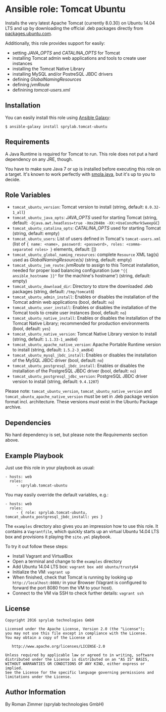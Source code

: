 Ansible role: Tomcat Ubuntu
===========================

Installs the very latest Apache Tomcat (currently 8.0.30) on Ubuntu 14.04 LTS and up by downloading the official .deb packages directly from [packages.ubuntu.com][1].

Additionally, this role provides support for easily:

* setting _JAVA_OPTS_ and _CATALINA_OPTS_ for Tomcat
* installing Tomcat admin web applications and tools to create user instances
* installing the Tomcat Native Library
* installing MySQL and/or PostreSQL JBDC drivers
* defining _GlobalNamingResources_
* defining _jvmRoute_
* definining _tomcat-users.xml_

Installation
------------

You can easily install this role using [Ansible Galaxy][2]:

    $ ansible-galaxy install sprylab.tomcat-ubuntu

Requirements
------------

A Java Runtime is required for Tomcat to run. This role does not put a hard dependency on any JRE, though.

You have to make sure Java 7 or up is installed before executing this role on a target. It's known to work perfectly with [smola.java][3], but it's up to you to decide.

Role Variables
--------------

* ``tomcat_ubuntu_version``: Tomcat version to install (string, default: ``8.0.32-1_all``)
* ``tomcat_ubuntu_java_opts``: _JAVA_OPTS_ used for starting Tomcat (string, default: ``-Djava.awt.headless=true -Xmx2048m -XX:+UseConcMarkSweepGC``)
* ``tomcat_ubuntu_catalina_opts``: _CATALINA_OPTS_ used for starting Tomcat (string, default: empty)
* ``tomcat_ubuntu_users``: List of users defined in Tomcat's ``tomcat-users.xml`` (list of ``{ name: <name>, password: <password>, roles: <comma-separated roles> }`` elements, default: [])
* ``tomcat_ubuntu_global_naming_resources``: complete ``Resource`` XML tag(s) used as _GlobalNamingResource(s)_ (string, default: empty)
* ``tomcat_ubuntu_jvm_route``: _jvmRoute_ to assign to this Tomcat installation, needed for proper load balancing configuration (use ``"{{ ansible_hostname }}"`` for the machine's hostname') (string, default: empty)
* ``tomcat_ubuntu_download_dir``: Directory to store the downloaded .deb packages (string, default: ``/tmp/tomcat8``)
* ``tomcat_ubuntu_admin_install``: Enables or disables the installation of the Tomcat admin web applications (bool, default: ``no``)
* ``tomcat_ubuntu_user_install``: Enables or disables the installation of the Tomcat tools to create user instances (bool, default: ``no``)
* ``tomcat_ubuntu_native_install``: Enables or disables the installation of the Tomcat Native Library; recommended for production environments (bool, default: ``yes``)
* ``tomcat_ubuntu_native_version``: Tomcat Native Library version to install (string, default: ``1.1.33-1_amd64``)
* ``tomcat_ubuntu_apache_native_version``: Apache Portable Runtime version to install (string, default: ``1.5.2-3_amd64``)
* ``tomcat_ubuntu_mysql_jbdc_install``: Enables or disables the installation of the MySQL JBDC driver (bool, default: ``no``)
* ``tomcat_ubuntu_postgresql_jbdc_install``: Enables or disables the installation of the PostgreSQL JBDC driver (bool, default: ``no``)
* ``tomcat_ubuntu_postgresql_jdbc_version``: PostgreSQL JBDC driver version to install (string, default: ``9.4.1207``)

Please note: ``tomcat_ubuntu_version``, ``tomcat_ubuntu_native_version`` and ``tomcat_ubuntu_apache_native_version`` must
be set in .deb package version format incl. architecture. These versions *must* exist in the Ubuntu Package archive.

Dependencies
------------

No hard dependency is set, but please note the _Requirements_ section above.

Example Playbook
----------------

Just use this role in your playbook as usual:

    - hosts: web
      roles:
         - sprylab.tomcat-ubuntu

You may easily override the default variables, e.g.:

    - hosts: web
      roles:
         - { role: sprylab.tomcat-ubuntu, tomcat_ubuntu_postgresql_jbdc_install: yes }


The ```examples``` directory also gives you an impression how to use this role. It contains a ``Vagrantfile``,
which quickly starts up an virtual Ubuntu 14.04 LTS box and provisions it playing the ``site.yml`` playbook.

To try it out follow these steps:

* Install Vagrant and VirtualBox
* Open a terminal and change to the ``examples`` directory
* Add Ubuntu 14.04 LTS box:
    ``vagrant box add ubuntu/trusty64``
* Initialize the VM:
    ``vagrant up``
 * When finished, check that Tomcat is running by looking up ``http://localhost:8080/`` in your Browser
 (Vagrant is configured to forward the port 8080 from the VM to your host).
 * Connect to the VM via SSH to check further details:
    ``vagrant ssh``

License
-------

    Copyright 2016 sprylab technologies GmbH

    Licensed under the Apache License, Version 2.0 (the "License");
    you may not use this file except in compliance with the License.
    You may obtain a copy of the License at

       http://www.apache.org/licenses/LICENSE-2.0

    Unless required by applicable law or agreed to in writing, software
    distributed under the License is distributed on an "AS IS" BASIS,
    WITHOUT WARRANTIES OR CONDITIONS OF ANY KIND, either express or implied.
    See the License for the specific language governing permissions and
    limitations under the License.

Author Information
------------------

By Roman Zimmer (sprylab technologies GmbH)

  [1]: http://packages.ubuntu.com/search?keywords=tomcat8&searchon=names&suite=xenial&section=all
  [2]: https://galaxy.ansible.com/sprylab/tomcat-ubuntu/
  [3]: https://galaxy.ansible.com/smola/java/

